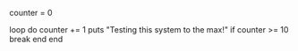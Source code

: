counter = 0

loop do
counter += 1
puts "Testing this system to the max!"
if counter >= 10
break
end
end

